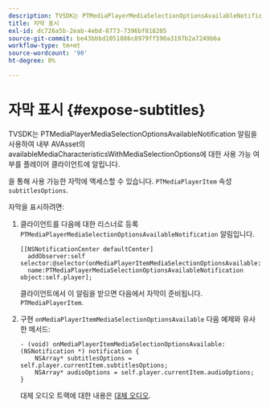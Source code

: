 ```yaml
---
description: TVSDK는 PTMediaPlayerMediaSelectionOptionsAvailableNotification 알림을 사용하여 내부 AVAsset의 availableMediaCharacteristicsWithMediaSelectionOptions에 대한 사용 가능 여부를 플레이어 클라이언트에 알립니다.
title: 자막 표시
exl-id: dc726a5b-2eab-4ebd-8773-7396bf818205
source-git-commit: be43bbbd1051886c8979ff590a3197b2a7249b6a
workflow-type: tm+mt
source-wordcount: '90'
ht-degree: 0%

---
```


# 자막 표시 {#expose-subtitles}

TVSDK는 PTMediaPlayerMediaSelectionOptionsAvailableNotification 알림을 사용하여 내부 AVAsset의 availableMediaCharacteristicsWithMediaSelectionOptions에 대한 사용 가능 여부를 플레이어 클라이언트에 알립니다.

을 통해 사용 가능한 자막에 액세스할 수 있습니다. `PTMediaPlayerItem` 속성 `subtitlesOptions`.

자막을 표시하려면:

1. 클라이언트를 다음에 대한 리스너로 등록 `PTMediaPlayerMediaSelectionOptionsAvailableNotification` 알림입니다.

   ```
   [[NSNotificationCenter defaultCenter]  
     addObserver:self selector:@selector(onMediaPlayerItemMediaSelectionOptionsAvailable:)  
     name:PTMediaPlayerMediaSelectionOptionsAvailableNotification object:self.player];
   ```

   클라이언트에서 이 알림을 받으면 다음에서 자막이 준비됩니다. `PTMediaPlayerItem`.
1. 구현 `onMediaPlayerItemMediaSelectionOptionsAvailable` 다음 예제와 유사한 메서드:

   ```
   - (void) onMediaPlayerItemMediaSelectionOptionsAvailable:(NSNotification *) notification { 
       NSArray* subtitlesOptions = self.player.currentItem.subtitlesOptions; 
       NSArray* audioOptions = self.player.currentItem.audioOptions; 
   }
   ```

   대체 오디오 트랙에 대한 내용은  [대체 오디오](../alternate-audio/c-psdk-ios-1.4-alternate-audio.md).
